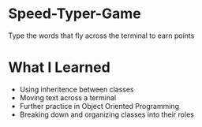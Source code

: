 # Speed-Typer-Game
Type the words that fly across the terminal to earn points

# What I Learned
* Using inheritence between classes
* Moving text across a terminal
* Further practice in Object Oriented Programming
* Breaking down and organizing classes into their roles
